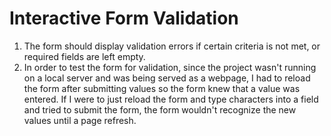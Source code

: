 # Interactive Form Validation

1. The form should display validation errors if certain criteria is not met, or required fields are left empty.
2. In order to test the form for validation, since the project wasn't running on a local server and was being served as a webpage, I had to reload the form after submitting values so the form knew that a value was entered. If I were to just reload the form and type characters into a field and tried to submit the form, the form wouldn't recognize the new values until a page refresh.